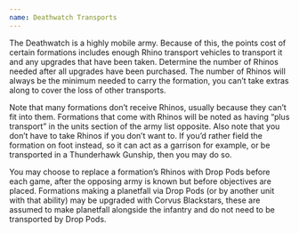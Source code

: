 ```yaml
---
name: Deathwatch Transports
---
```

The Deathwatch is a highly mobile army. Because of this, the points cost of certain formations includes enough Rhino transport vehicles to transport it and any upgrades that have been taken. Determine the number of Rhinos needed after all upgrades have been purchased. The number of Rhinos will always be the minimum needed to carry the formation, you can’t take extras along to cover the loss of other transports.

Note that many formations don’t receive Rhinos, usually because they can’t fit into them. Formations that come with Rhinos will be noted as having <q>plus transport</q> in the units section of the army list opposite. Also note that you don’t have to take Rhinos if you don’t want to. If you’d rather field the formation on foot instead, so it can act as a garrison for example, or be transported in a Thunderhawk Gunship, then you may do so.

You may choose to replace a formation’s Rhinos with Drop Pods before each game, after the opposing army is known but before objectives are placed. Formations making a planetfall via Drop Pods (or by another unit with that ability) may be upgraded with Corvus Blackstars, these are assumed to make planetfall alongside the infantry and do not need to be transported by Drop Pods.
